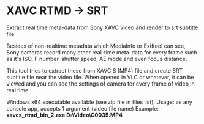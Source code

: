 # XAVC RTMD -> SRT
Extract real time meta-data from Sony XAVC video and render to srt subtitle file

Besides of non-realtime metadata which MediaInfo or Exiftool can see, Sony cameras record many other real-time meta-data for every frame such as it's ISO, F number, shutter speed, AE mode and even focus distance.

This tool tries to extract these from XAVC S (MP4) file and create SRT subtitle file near the video file. When opened in VLC or whatever, it can be viewed and you can see the settings of camera for every frame of video in real time.

Windows x64 executable available (see zip file in files list). Usage: as any console app, accepts 1 argument (video file name)
Example: **xavcs_rtmd_bin_2.exe D:\Video\C0035.MP4**
